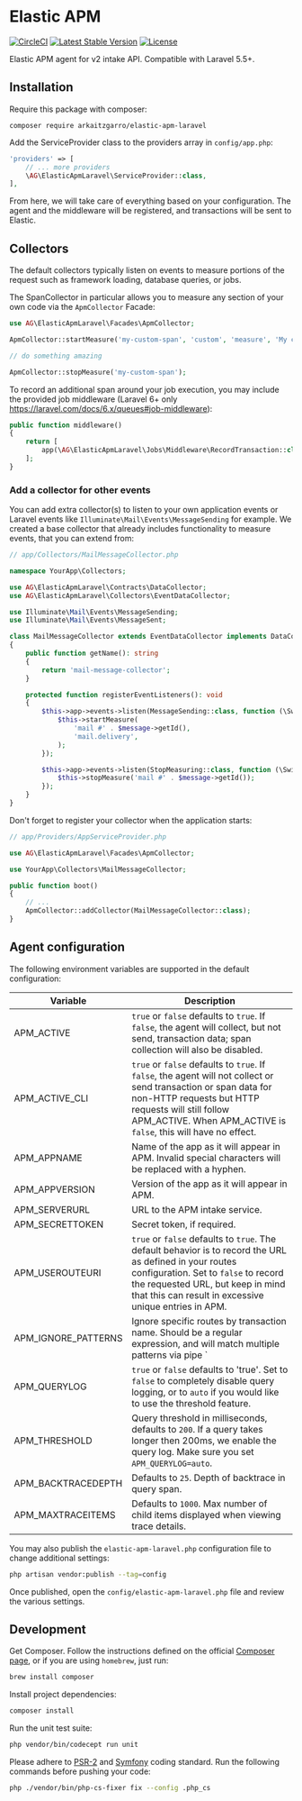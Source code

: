# Elastic APM

[![CircleCI](https://circleci.com/gh/arkaitzgarro/elastic-apm-laravel.svg?style=svg)](https://circleci.com/gh/arkaitzgarro/elastic-apm-laravel)
[![Latest Stable Version](https://poser.pugx.org/arkaitzgarro/elastic-apm-laravel/v/stable)](https://packagist.org/packages/arkaitzgarro/elastic-apm-laravel)
[![License](https://poser.pugx.org/arkaitzgarro/elastic-apm-laravel/license)](https://packagist.org/packages/arkaitzgarro/elastic-apm-laravel)

Elastic APM agent for v2 intake API. Compatible with Laravel 5.5+.

## Installation

Require this package with composer:

    composer require arkaitzgarro/elastic-apm-laravel

Add the ServiceProvider class to the providers array in `config/app.php`:

```php
'providers' => [
    // ... more providers
    \AG\ElasticApmLaravel\ServiceProvider::class,
],
```

From here, we will take care of everything based on your configuration. The agent and the middleware will be registered, and transactions will be sent to Elastic.

## Collectors

The default collectors typically listen on events to measure portions of the request such as framework loading, database queries, or jobs.

The SpanCollector in particular allows you to measure any section of your own code via the `ApmCollector` Facade:

```php
use AG\ElasticApmLaravel\Facades\ApmCollector;

ApmCollector::startMeasure('my-custom-span', 'custom', 'measure', 'My custom span');

// do something amazing

ApmCollector::stopMeasure('my-custom-span');
```

To record an additional span around your job execution, you may include the provided job middleware (Laravel 6+ only https://laravel.com/docs/6.x/queues#job-middleware):

```php
public function middleware()
{
    return [
        app(\AG\ElasticApmLaravel\Jobs\Middleware\RecordTransaction::class),
    ];
}
```

### Add a collector for other events

You can add extra collector(s) to listen to your own application events or Laravel events like `Illuminate\Mail\Events\MessageSending` for example. We created a base collector that already includes functionality to measure events, that you can extend from:

```php
// app/Collectors/MailMessageCollector.php

namespace YourApp\Collectors;

use AG\ElasticApmLaravel\Contracts\DataCollector;
use AG\ElasticApmLaravel\Collectors\EventDataCollector;

use Illuminate\Mail\Events\MessageSending;
use Illuminate\Mail\Events\MessageSent;

class MailMessageCollector extends EventDataCollector implements DataCollector
{
    public function getName(): string
    {
        return 'mail-message-collector';
    }

    protected function registerEventListeners(): void
    {
        $this->app->events->listen(MessageSending::class, function (\Swift_Message $message) {
            $this->startMeasure(
                'mail #' . $message->getId(),
                'mail.delivery',
            );
        });

        $this->app->events->listen(StopMeasuring::class, function (\Swift_Message $message) {
            $this->stopMeasure('mail #' . $message->getId());
        });
    }
}

```

Don't forget to register your collector when the application starts:

```php
// app/Providers/AppServiceProvider.php

use AG\ElasticApmLaravel\Facades\ApmCollector;

use YourApp\Collectors\MailMessageCollector;

public function boot()
{
    // ...
    ApmCollector::addCollector(MailMessageCollector::class);
}
```

## Agent configuration

The following environment variables are supported in the default configuration:

| Variable          | Description |
|-------------------|-------------|
|APM_ACTIVE         | `true` or `false` defaults to `true`. If `false`, the agent will collect, but not send, transaction data; span collection will also be disabled. |
|APM_ACTIVE_CLI     | `true` or `false` defaults to `true`. If `false`, the agent will not collect or send transaction or span data for non-HTTP requests but HTTP requests will still follow APM_ACTIVE. When APM_ACTIVE is `false`, this will have no effect. |
|APM_APPNAME        | Name of the app as it will appear in APM. Invalid special characters will be replaced with a hyphen. |
|APM_APPVERSION     | Version of the app as it will appear in APM. |
|APM_SERVERURL      | URL to the APM intake service. |
|APM_SECRETTOKEN    | Secret token, if required. |
|APM_USEROUTEURI    | `true` or `false` defaults to `true`. The default behavior is to record the URL as defined in your routes configuration. Set to `false` to record the requested URL, but keep in mind that this can result in excessive unique entries in APM. |
|APM_IGNORE_PATTERNS| Ignore specific routes by transaction name. Should be a regular expression, and will match multiple patterns via pipe `|` in the regex. Example: `"/\/health-check|^OPTIONS /"` |
|APM_QUERYLOG       | `true` or `false` defaults to 'true'. Set to `false` to completely disable query logging, or to `auto` if you would like to use the threshold feature. |
|APM_THRESHOLD      | Query threshold in milliseconds, defaults to `200`. If a query takes longer then 200ms, we enable the query log. Make sure you set `APM_QUERYLOG=auto`. |
|APM_BACKTRACEDEPTH | Defaults to `25`. Depth of backtrace in query span. |
|APM_MAXTRACEITEMS  | Defaults to `1000`. Max number of child items displayed when viewing trace details. |

You may also publish the `elastic-apm-laravel.php` configuration file to change additional settings:

```bash
php artisan vendor:publish --tag=config
```

Once published, open the `config/elastic-apm-laravel.php` file and review the various settings.

## Development

Get Composer. Follow the instructions defined on the official [Composer page](https://getcomposer.org/doc/00-intro.md), or if you are using `homebrew`, just run:

```bash
brew install composer
```

Install project dependencies:

```bash
composer install
```

Run the unit test suite:

```bash
php vendor/bin/codecept run unit
```

Please adhere to [PSR-2](https://github.com/php-fig/fig-standards/blob/master/accepted/PSR-2-coding-style-guide.md) and [Symfony](https://symfony.com/doc/current/contributing/code/standards.html) coding standard. Run the following commands before pushing your code:

```bash
php ./vendor/bin/php-cs-fixer fix --config .php_cs
```
